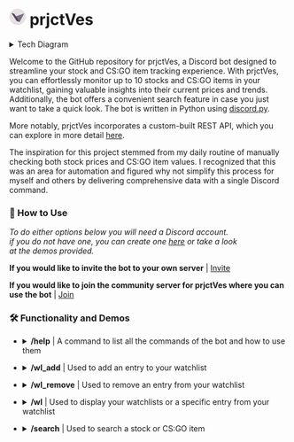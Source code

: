 # <img src="images/Logo-circle.png" alt="prjctVes Logo"  height="30"> prjctVes
<details>
  <summary>Tech Diagram</summary>
  <img src="images/prjctVes_diagram.png" alt="" height=100%>
</details>
                              
Welcome to the GitHub repository for prjctVes, a Discord bot designed to streamline your stock and CS:GO item tracking experience. With prjctVes, you can effortlessly monitor up to 10 stocks and CS:GO items in your watchlist, gaining valuable insights into their current prices and trends. Additionally, the bot offers a convenient search feature in case you just want to take a quick look. The bot is written in Python using [discord.py](https://pypi.org/project/discord.py/).

More notably, prjctVes incorporates a custom-built REST API, which you can explore in more detail [here](https://github.com/MaiTra10/prjctVes-API).

The inspiration for this project stemmed from my daily routine of manually checking both stock prices and CS:GO item values. I recognized that this was an area for automation and figured why not simplify this process for myself and others by delivering comprehensive data with a single Discord command.

### :thinking: How to Use

*To do either options below you will need a Discord account.<br>if you do not have one, you can create one [here](https://discord.com/register) or take a look<br>at the demos provided.*

**If you would like to invite the bot to your own server** | [Invite](https://discord.com/api/oauth2/authorize?client_id=1121275829448605726&permissions=277294345216&scope=bot)

**If you would like to join the community server for prjctVes where you can use the bot** | [Join](https://discord.gg/FrPftXD46D)

### :hammer_and_wrench: Functionality and Demos

- <details>
  <summary><b>/help</b> | A command to list all the commands of the bot and how to use them</summary>
  <img src="images/gifs/help.gif" alt=""  height="450">
</details>

- <details>
  <summary><b>/wl_add</b> | Used to add an entry to your watchlist</summary>
  <p>
    <details>
      <summary><b>&emsp;Adding Stock and Duplicate Entry Error</b></summary>
      <img src="images/gifs/wl_add_and_error_stock.gif" alt=""  height="450">
    </details>
    <details>
      <summary><b>&emsp;Adding CS:GO Item and Duplicate Entry Error</b></summary>
      <img src="images/gifs/wl_add_and_error_steam.gif" alt=""  height="450">
    </details>
    <details>
      <summary><b>&emsp;Errors</b></summary>
        <p>
          <details>
            <summary><b>&emsp;&emsp;Invalid Stock/CS:GO Item</b></summary>
            <img src="images/gifs/wl_add_invalid.gif" alt=""  height="450">
          </details>
          <details>
            <summary><b>&emsp;&emsp;Watchlist Limit Reached</b></summary>
            <img src="images/gifs/wl_add_limit.gif" alt=""  height="450">
          </details>
        </p>
    </details>
  </p>
</details>

- <details>
  <summary><b>/wl_remove</b> | Used to remove an entry from your watchlist</summary>
  <p>
    <details>
      <summary><b>&emsp;Removing Stock/CS:GO Item</b></summary>
      <img src="images/gifs/wl_remove.gif" alt=""  height="450">
    </details>
    <details>
      <summary><b>&emsp;Errors</b></summary>
        <p>
          <details>
            <summary><b>&emsp;&emsp;Watchlist is Empty</b></summary>
            <img src="images/gifs/wl_remove_empty.gif" alt=""  height="450">
          </details>
          <details>
            <summary><b>&emsp;&emsp;Index is out of Range</b></summary>
            <img src="images/gifs/wl_remove_index.gif" alt=""  height="450">
          </details>
        </p>
    </details>
  </p>
</details>

- <details>
  <summary><b>/wl</b> | Used to display your watchlists or a specific entry from your watchlist</summary>
  <p>
    <details>
      <summary><b>&emsp;Show Specific Stock/CS:GO Item List</b></summary>
      <img src="images/gifs/wl_both_list.gif" alt=""  height="450">
    </details>
    <details>
      <summary><b>&emsp;Show Specific Stock/CS:GO Item Data</b></summary>
      <img src="images/gifs/wl_both.gif" alt=""  height="450">
    </details>
    <details>
      <summary><b>&emsp;Errors</b></summary>
        <p>
          <details>
            <summary><b>&emsp;&emsp;Watchlist is Empty</b></summary>
            <img src="images/gifs/wl_empty.gif" alt=""  height="450">
          </details>
          <details>
            <summary><b>&emsp;&emsp;Index is out of Range</b></summary>
            <img src="images/gifs/wl_index_error.gif" alt=""  height="450">
          </details>
          <details>
            <summary><b>&emsp;&emsp;User Entry Error</b></summary>
            <img src="images/gifs/wl_edge_case.gif" alt=""  height="450">
          </details>
        </p>
    </details>
  </p>
</details>

- <details>
  <summary><b>/search</b> | Used to search a stock or CS:GO item</summary>
  <p>
    <details>
      <summary><b>&emsp;Search Stock/CS:GO Item</b></summary>
      <img src="images/gifs/search_both.gif" alt=""  height="450">
    </details>
    <details>
      <summary><b>&emsp;Error</b></summary>
        <p>
          <details>
            <summary><b>&emsp;&emsp;Invalid Stock/CS:GO Item</b></summary>
            <img src="images/gifs/search_invalid.gif" alt=""  height="450">
          </details>
        </p>
    </details>
  </p>
</details>
